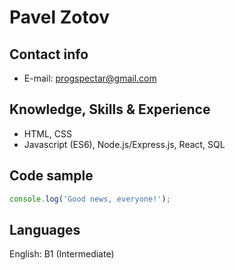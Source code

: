  # Pavel Zotov

## Contact info

- E-mail: [progspectar@gmail.com](mailto:progspectar@gmail.com)

## Knowledge, Skills & Experience

- HTML, CSS
- Javascript (ES6), Node.js/Express.js, React, SQL

## Code sample


```js
console.log('Good news, everyone!');
```


## Languages

English: B1 (Intermediate)
